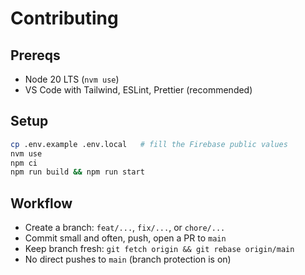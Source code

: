# Contributing

## Prereqs
- Node 20 LTS (`nvm use`)
- VS Code with Tailwind, ESLint, Prettier (recommended)

## Setup
```bash
cp .env.example .env.local   # fill the Firebase public values
nvm use
npm ci
npm run build && npm run start
```

## Workflow
- Create a branch: `feat/...`, `fix/...`, or `chore/...`
- Commit small and often, push, open a PR to `main`
- Keep branch fresh: `git fetch origin && git rebase origin/main`
- No direct pushes to `main` (branch protection is on)
